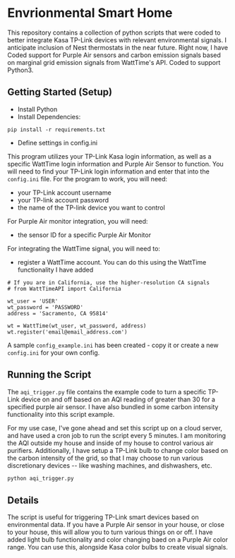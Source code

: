 # Envrionmental Smart Home
 This repository contains a collection of python scripts that were coded to better integrate Kasa TP-Link devices with
 relevant environmental signals.  I anticipate inclusion of Nest thermostats in the near future.  Right now, I have Coded
 support for Purple Air sensors and carbon emission signals based on marginal grid emission signals from WattTime's API.  Coded to support Python3.


## Getting Started (Setup)

- Install Python
- Install Dependencies:

`pip install -r requirements.txt`

- Define settings in config.ini

This program utilizes your TP-Link Kasa login information, as well as a specific WattTime login information and Purple Air Sensor to function.  You will need to find your TP-Link login information and enter that into the `config.ini` file.  For the program to work, you will need:

- your TP-Link account username
- your TP-link account password
- the name of the TP-link device you want to control

For Purple Air monitor integration, you will need:

- the sensor ID for a specific Purple Air Monitor

For integrating the WattTime signal, you will need to:

- register a WattTime account.  You can do this using the WattTime functionality I have added

```from WattTimeAPI import WattTime
# If you are in California, use the higher-resolution CA signals
# from WattTimeAPI import California

wt_user = 'USER'
wt_password = 'PASSWORD'
address = 'Sacramento, CA 95814'

wt = WattTime(wt_user, wt_password, address)
wt.register('email@email_address.com')

```

A sample `config_example.ini` has been created - copy it or create a new `config.ini` for your own config.

## Running the Script

The `aqi_trigger.py` file contains the example code to turn a specific TP-Link device on and off based on an AQI reading of greater than 30 for a specified purple air sensor.  I have also bundled in some carbon intensity functionality into
this script example.

For my use case, I've gone ahead and set this script up on a cloud server, and have used a cron job to run the script every 5 minutes.  I am monitoring the AQI outside my house and inside of my house to control various air purifiers.  Additionally, I have setup a TP-Link bulb to change color based on the carbon intensity of the grid, so that I may choose to run various discretionary devices -- like washing machines, and dishwashers, etc.

```sh
python aqi_trigger.py
```

## Details

The script is useful for triggering TP-Link smart devices based on environmental data.  If you have a Purple Air sensor in your house, or close to your house, this will allow you to turn various things on or off.  I have added light bulb functionality and color changing baed on a Purple Air color range. You can use this, alongside Kasa color bulbs to create visual signals.
